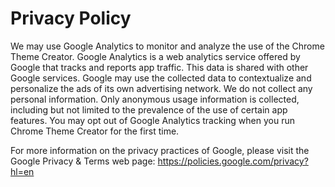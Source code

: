 # Privacy Policy

We may use Google Analytics to monitor and analyze the use of the Chrome Theme Creator. Google Analytics is a web analytics service offered by Google that tracks and reports app traffic. This data is shared with other Google services. Google may use the collected data to contextualize and personalize the ads of its own advertising network. We do not collect any personal information. Only anonymous usage information is collected, including but not limited to the prevalence of the use of certain app features. You may opt out of Google Analytics tracking when you run Chrome Theme Creator for the first time.

For more information on the privacy practices of Google, please visit the Google Privacy & Terms web page: https://policies.google.com/privacy?hl=en